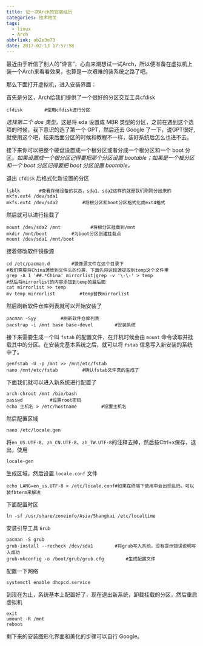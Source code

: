 ```yaml
---
title: 记一次Arch的安装经历
categories: 技术相关
tags:
  - linux
  - Arch
abbrlink: ab2e3e73
date: 2017-02-13 17:57:58
---
```

最近由于听信了别人的“谗言”，心血来潮想试一试Arch，所以便准备在虚拟机上装一个Arch来看看效果，也算是一次艰难的装系统之路了吧。

那么下面打开虚拟机，进入安装界面：

首先是分区，Arch给我们提供了一个很好的分区交互工具cfdisk

```shell
cfdisk        #使用cfdisk进行分区

```
<!--more-->
*选择第二个 dos 类型*，这是将 sda 设置成 MBR 类型的分区，之前在遇到这个选项的时候，我下意识的选了第一个 GPT，然后还去 Google 了一下，说GPT很好,就使用这个吧，结果后面分区的时候和教程不一样，装好系统后怎么也进不去。

接下来你可以把整个硬盘设置成一个根分区或者分成一个根分区和一个 boot 分区。*如果设置成一个根分区记得要把那个分区设置 bootable；如果是一个根分区和一个 boot 分区记得要把 boot 分区设置 bootable。*

退出 `cfdisk` 后格式化新设置的分区

```shell
lsblk       #查看存储设备的状态，sda1、sda2这样的就是我们刚刚分出来的
mkfs.ext4 /dev/sda1
mkfs.ext4 /dev/sda2         #将根分区和boot分区格式化成ext4格式
```

然后就可以进行挂载了

```shell
mount /dev/sda2 /mnt           #将根分区挂载到/mnt
mkdir /mnt/boot         #为boot分区创建挂载点
mount /dev/sda1 /mnt/boot
```

接着修改软件镜像源

```shell
cd /etc/pacman.d        #镜像源文件在这个目录下
#我们需要将China源放到文件头的位置，下面先将这段源提取到temp这个文件里
grep -A 1 '##.*China' mirrorlist|grep -v '\-\-' > temp
#然后将mirrorlist的内容添加到temp的最后面
cat mirrorlist >> temp
mv temp mirrorlist         #temp替换mirrorlist
```

然后刷新软件仓库列表就可以开始安装了

```shell
pacman -Syy         #刷新软件仓库列表
pacstrap -i /mnt base base-devel        #安装系统
```

接下来需要生成一个叫 `fstab` 的配置文件，在开机时候会由 `mount` 命令读取并挂载其中的分区。在安装完基本系统之后，就可以将 `fstab` 信息写入新安装的系统中了。

```shell
genfstab -U -p /mnt >> /mnt/etc/fstab
nano /mnt/etc/fstab         #确认fstab文件真的生成了
```

下面我们就可以进入新系统进行配置了

```shell
arch-chroot /mnt /bin/bash
passwd          #设置root密码
echo 主机名 > /etc/hostname         #设置主机名
```

然后配置区域

```shell
nano /etc/locale.gen
```

将`en_US.UTF-8`、`zh_CN.UTF-8`、`zh_TW.UTF-8`的注释去掉，然后按Ctrl+x保存，退出，使用

```shell
locale-gen
```

生成区域，然后设置 `locale.conf` 文件

```shell
echo LANG=en_us.UTF-8 > /etc/locale.conf#如果在终端下使用中会出现乱码，可以装fbterm来解决
```

下面配置时区

```shell
ln -sf /usr/share/zoneinfo/Asia/Shanghai /etc/localtime
```

安装引导工具 `Grub`

```shell
pacman -S grub
grub-install --recheck /dev/sda1        #将grub写入系统，没有提示错误说明写入成功
grub-mkconfig -o /boot/grub/grub.cfg        #生成配置文件
```

配置一下网络

```shell
systemctl enable dhcpcd.service
```

到现在为止，系统基本上配置好了，现在退出新系统，卸载挂载的分区，然后重启虚拟机

```shell
exit
umount -R /mnt
reboot
```

剩下来的安装图形化界面和美化的步骤可以自行 Google。
